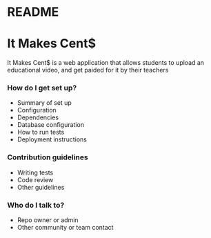 # README #

<h1> It Makes Cent$ </h1>

<p> It Makes Cent$ is a web application that allows students to upload an educational video, and get paided for it by their teachers </p>

### How do I get set up? ###

* Summary of set up
* Configuration
* Dependencies
* Database configuration
* How to run tests
* Deployment instructions

### Contribution guidelines ###

* Writing tests
* Code review
* Other guidelines

### Who do I talk to? ###

* Repo owner or admin
* Other community or team contact
